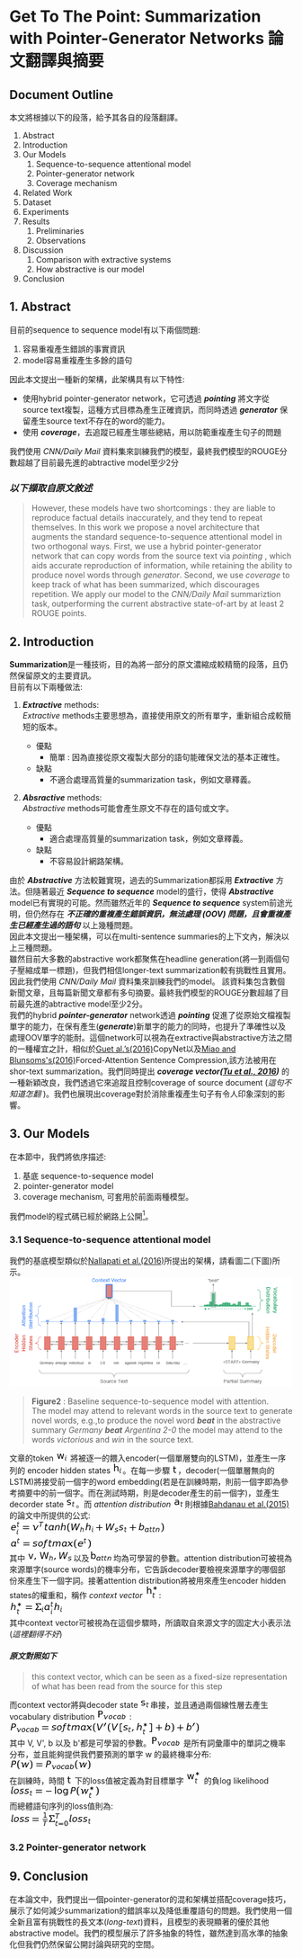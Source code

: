 # **Get To The Point: Summarization with Pointer-Generator Networks 論文翻譯與摘要**

## **Document Outline**

本文將根據以下的段落，給予其各自的段落翻譯。

1. Abstract
2. Introduction
3. Our Models
   1. Sequence-to-sequence attentional model
   2. Pointer-generator network
   3. Coverage mechanism
4. Related Work
5. Dataset
6. Experiments
7. Results
   1. Preliminaries
   2. Observations
8. Discussion
   1. Comparison with extractive systems
   2. How abstractive is our model
9. Conclusion

## **1. Abstract**

目前的sequence to sequence model有以下兩個問題:

1. 容易重複產生錯誤的事實資訊
2. model容易重複產生多餘的語句

因此本文提出一種新的架構，此架構具有以下特性:

* 使用hybrid pointer-generator network，它可透過 _**pointing**_ 將文字從source text複製，這種方式目標為產生正確資訊，而同時透過 _**generator**_ 保留產生source text不存在的word的能力。
* 使用 _**coverage**_，去追蹤已經產生哪些總結，用以防範重複產生句子的問題

我們使用 _CNN/Daily Mail_ 資料集來訓練我們的模型，最終我們模型的ROUGE分數超越了目前最先進的abtractive model至少2分

### _以下擷取自原文敘述_

> However, these models have two shortcomings : they are liable to reproduce factual details inaccurately, and they tend to repeat themselves. In this work we propose a novel architecture that augments the standard sequence-to-sequence attentional model in two orthogonal ways.
> First, we use a hybrid pointer-generator network that can copy words from the source text via _pointing_ , which aids accurate reproduction of information, while retaining the ability to produce novel words through _generator_.
> Second, we use _coverage_ to keep track of what has been summarized, which discourages repetition.
> We apply our model to the _CNN/Daily Mail_ summariztion task, outperforming the current abstractive state-of-art by at least 2 ROUGE points.

## **2. Introduction**

**Summarization**是一種技術，目的為將一部分的原文濃縮成較精簡的段落，且仍然保留原文的主要資訊。  
目前有以下兩種做法:

1. _**Extractive**_ methods:  
    _Extractive_ methods主要思想為，直接使用原文的所有單字，重新組合成較簡短的版本。  
    * 優點
      * 簡單 : 因為直接從原文複製大部分的語句能確保文法的基本正確性。
    * 缺點
      * 不適合處理高質量的summarization task，例如文章釋義。

2. _**Absractive**_ methods:  
   _Abstractive_ methods可能會產生原文不存在的語句或文字。  
   * 優點
     * 適合處理高質量的summarization task，例如文章釋義。
   * 缺點
     * 不容易設計網路架構。
  
由於 _**Abstractive**_ 方法較難實現，過去的Summarization都採用 _**Extractive**_ 方法。但隨著最近 _**Sequence to sequence**_ model的盛行，使得 _**Abstractive**_ model已有實現的可能。然而雖然近年的
_**Sequence to sequence**_ system前途光明，但仍然存在 _**不正確的重複產生錯誤資訊，無法處理 (**OOV**) 問題，且會重複產生已經產生過的語句**_ 以上幾種問題。  
因此本文提出一種架構，可以在multi-sentence summaries的上下文內，解決以上三種問題。  
雖然目前大多數的abstractive work都聚焦在headline generation(將一到兩個句子壓縮成單一標題)，但我們相信longer-text summarization較有挑戰性且實用。因此我們使用 _CNN/Daily Mail_ 資料集來訓練我們的model。
該資料集包含數個新聞文章，且每篇新聞文章都有多句摘要。最終我們模型的ROUGE分數超越了目前最先進的abtractive model至少2分。  
我們的hybrid _**pointer-generator**_ network透過 _**pointing**_ 促進了從原始文檔複製單字的能力，在保有產生(_**generate**_)新單字的能力的同時，也提升了準確性以及處理OOV單字的能耐。這個network可以視為在extractive與abstractive方法之間的一種權宜之計，相似於[Guet al.’s(2016)][CopyNet]CopyNet以及[Miao and Blunsoms's(2016)][Forced-Attention Sentence Compression]Forced-Attention Sentence Compression,該方法被用在shor-text summarization。我們同時提出 _**coverage vector([Tu et al., 2016][Neural Machine Translation])**_ 的一種新穎改良，我們透過它來追蹤且控制coverage of source document (_這句不知道怎翻_ )。我們也展現出coverage對於消除重複產生句子有令人印象深刻的影響。

## **3. Our Models**

在本節中，我們將依序描述:

1. 基底 sequence-to-sequence model
2. pointer-generator model
3. coverage mechanism, 可套用於前面兩種模型。

我們model的程式碼已經於網路上公開[<sup>1</sup>][Github:pointer-generator]。

### **3.1 Sequence-to-sequence attentional model**

我們的基底模型類似於[Nallapati et al.(2016)][Pointing the Unknown Words]所提出的架構，請看圖二(下圖)所示。  
![Figure 2][fig2]  
> **Figure2** : Baseline sequence-to-sequence model with attention.  
> The model may attend to relevant words in the source text to generate novel words, e.g.,to produce the novel word _**beat**_ in the abstractive summary _Germany **beat** Argentina 2-0_ the model may attend to the words _victorious_ and _win_ in the source text.  

文章的token ![w_i][w_i] 將被逐一的餵入encoder(一個單層雙向的LSTM)，並產生一序列的 encoder hidden states ![h_i][h_i]。在每一步驟 ![t][t]，decoder(一個單層無向的LSTM)將接受前一個字的word embedding(若是在訓練時期，則前一個字即為參考摘要中的前一個字。而在測試時期，則是decoder產生的前一個字)，並產生 decorder state ![s_t][s_t]。而 _attention distribution_ ![a_t][a_t]則根據[Bahdanau et al.(2015)][Bahdanau 2015]的論文中所提供的公式:  
![equa1][equa1]  
![equa2][equa2]  
其中 ![vwhws][vwhws]以及![b_attn][b_attn]均為可學習的參數。attention distribution可被視為來源單字(source words)的機率分布，它告訴decoder要檢視來源單字的哪個部份來產生下一個字詞。接著attention distribution將被用來產生encoder hidden states的權重和，稱作 _context vector_ ![h^*_t][h^*_t]:  
![equa3][equa3]  
其中context vector可被視為在這個步驟時，所讀取自來源文字的固定大小表示法(_這裡翻得不好_)

#### _原文對照如下_

> this context vector, which can be seen as a fixed-size representation of what has been read from the source for this step

而context vector將與decoder state ![s_t][s_t]串接，並且通過兩個線性層去產生vocabulary distribution ![P_vocab][P_vocab] :  
![equa4][equa4]  
其中 V, V', b 以及 b'都是可學習的參數。![P_vocab][P_vocab] 是所有詞彙庫中的單詞之機率分布，並且能夠提供我們要預測的單字 w 的最終機率分布:  
![equa5][equa5]  
在訓練時，時間 ![t][t] 下的loss值被定義為對目標單字 ![w^*_t][w^*_t] 的負log likelihood  
![equa6][equa6]  
而總體語句序列的loss值則為:  
![equa7][equa7]  

### **3.2 Pointer-generator network**



## **9. Conclusion**

在本論文中，我們提出一個pointer-generator的混和架構並搭配coverage技巧，展示了如何減少summarization的錯誤率以及降低重覆語句的問題。我們使用一個全新且富有挑戰性的長文本(_long-text_)資料，且模型的表現顯著的優於其他abstractive model。我們的模型展示了許多抽象的特性，雖然達到高水準的抽象化但我們仍然保留公開討論與研究的空間。



[CopyNet]: https://arxiv.org/pdf/1603.06393.pdf 
[Forced-Attention Sentence Compression]: https://arxiv.org/pdf/1609.07317.pdf 
[Neural Machine Translation]: https://www.aclweb.org/anthology/D16-1112
[Github:pointer-generator]:https://github.com/becxer/pointer-generator/
[Pointing the Unknown Words]:https://www.aclweb.org/anthology/P16-1014
[fig2]: /figure/Pointer-Gen-Figure2.png
[Bahdanau 2015]: https://arxiv.org/pdf/1409.0473.pdf
[w_i]: /figure/w_i.jpg
[h_i]: /figure/h_i.jpg
[t]: /figure/t.jpg
[s_t]:/figure/s_t.jpg
[a_t]: /figure/a_t.jpg
[equa1]:/figure/equa1.jpg
[equa2]:/figure/equa2.jpg
[vwhws]:/figure/vw_hw_s.jpg
[b_attn]:/figure/b_attn.jpg
[h^*_t]:/figure/h_t.jpg
[equa3]:/figure/equa3.jpg
[P_vocab]: /figure/p_vocab.jpg
[equa4]:/figure/equa4.jpg
[equa5]:/figure/equa5.jpg
[w^*_t]:/figure/w_star_t.jpg
[equa6]:/figure/equa6.jpg
[equa7]:/figure/equa7.jpg

